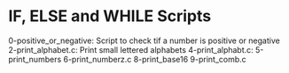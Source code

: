 # IF, ELSE and WHILE Scripts
0-positive_or_negative: Script to check tif a number is positive or negative
2-print_alphabet.c: Print small lettered alphabets
4-print_alphabt.c:
5-print_numbers
6-print_numberz.c
8-print_base16
9-print_comb.c
